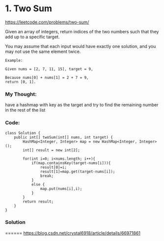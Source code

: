 # 1. Two Sum

https://leetcode.com/problems/two-sum/


Given an array of integers, return indices of the two numbers such that they add up to a specific target.

You may assume that each input would have exactly one solution, and you may not use the same element twice.

```
Example:

Given nums = [2, 7, 11, 15], target = 9,

Because nums[0] + nums[1] = 2 + 7 = 9,
return [0, 1].
```


### My Thought: 
have a hashmap with key as the target and try to find the remaining number in the rest of the list


### Code: 
```
class Solution {
    public int[] twoSum(int[] nums, int target) {
        HashMap<Integer, Integer> map = new HashMap<Integer, Integer>(); 
        int[] result = new int[2]; 

        for(int i=0; i<nums.length; i++){
            if(map.containsKey(target-nums[i])){
                result[0]=i;
                result[1]=map.get(target-nums[i]); 
                break; 
            }
            else {
                map.put(nums[i],i); 
            }
        }
        return result; 
    }
}
```    


### Solution
======
https://blog.csdn.net/crystal6918/article/details/66971861




